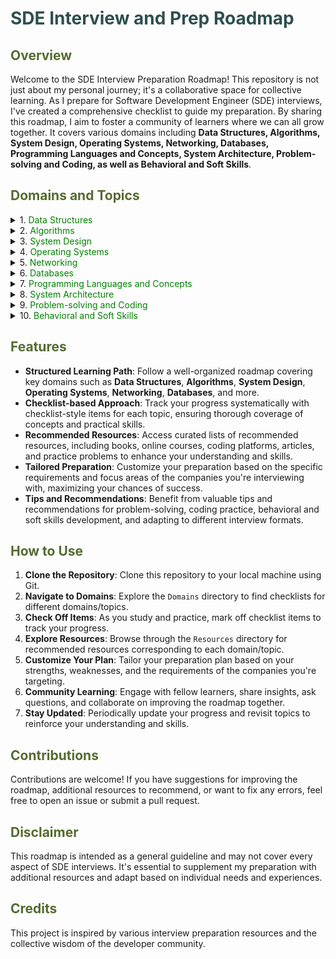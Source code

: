 # <span style="color:darkslategray;">SDE Interview and Prep Roadmap</span>

## <span style="color:darkolivegreen;">Overview</span>

Welcome to the SDE Interview Preparation Roadmap! This repository is not just about my personal journey; it's a collaborative space for collective learning. As I prepare for Software Development Engineer (SDE) interviews, I've created a comprehensive checklist to guide my preparation. By sharing this roadmap, I aim to foster a community of learners where we can all grow together. It covers various domains including **Data Structures, Algorithms, System Design, Operating Systems, Networking, Databases, Programming Languages and Concepts, System Architecture, Problem-solving and Coding, as well as Behavioral and Soft Skills**.

## <span style="color:darkolivegreen;">**Domains and Topics**</span>

<details>
<summary>1. <span style="color:green;">Data Structures</span></summary>

   - [ ] **Arrays**
     - [ ] Dynamic arrays
       - [ ] ArrayList
       - [ ] Vector
       - [ ] ArrayList
     - [ ] Sparse arrays
     - [ ] Associative arrays
   - [ ] **Linked Lists**
     - [ ] Singly linked lists
       - [ ] Circularly linked lists
       - [ ] Lock-free linked lists
     - [ ] Doubly linked lists
       - [ ] Circular doubly linked lists
     - [ ] Circular linked lists
     - [ ] Skip lists
     - [ ] Unrolled linked lists
   - [ ] **Stacks**
     - [ ] Implementations using arrays and linked lists
       - [ ] Array-based stack
       - [ ] Linked list-based stack
     - [ ] Applications (e.g., expression evaluation, backtracking)
     - [ ] Priority stacks
   - [ ] **Queues**
     - [ ] Implementations (e.g., array-based, linked list-based, priority queues)
       - [ ] Circular queue
       - [ ] Double-ended queue (Deque)
     - [ ] Applications (e.g., BFS, job scheduling)
   - [ ] **Trees**
     - [ ] Binary Trees
       - [ ] Full binary tree
       - [ ] Complete binary tree
       - [ ] Perfect binary tree
     - [ ] Binary Search Trees (BST)
       - [ ] Self-balancing BST
         - [ ] Scapegoat tree
         - [ ] Tango tree
     - [ ] AVL Trees
     - [ ] Red-Black Trees
     - [ ] Splay Trees
     - [ ] B-Trees
     - [ ] Heap Trees (min-heap, max-heap)
     - [ ] Trie
     - [ ] Radix Trees
   - [ ] **Graphs**
     - [ ] Representations (adjacency matrix, adjacency list)
       - [ ] Edge list
       - [ ] Incidence matrix
     - [ ] Traversal algorithms (DFS, BFS)
     - [ ] Weighted graphs
     - [ ] Directed graphs
     - [ ] Acyclic graphs
     - [ ] Bipartite graphs
     - [ ] Spanning trees (Minimum Spanning Tree, Maximum Spanning Tree)
     - [ ] Graphs with special properties (e.g., planar graphs, Eulerian graphs)
   - [ ] **Hash Tables**
     - [ ] Collision resolution techniques (chaining, open addressing)
     - [ ] Hash functions
     - [ ] Perfect Hashing
     - [ ] Cuckoo Hashing
     - [ ] Robin Hood Hashing
     - [ ] Count-Min Sketch
     - [ ] Bloom Filters

</details>

<details>
<summary>2. <span style="color:green;">Algorithms</span></summary>

   - [ ] **Sorting Algorithms**:
     - [ ] Bubble Sort
     - [ ] Selection Sort
     - [ ] Insertion Sort
     - [ ] Merge Sort
     - [ ] Quick Sort
     - [ ] Heap Sort
     - [ ] Shell Sort
     - [ ] Counting Sort
     - [ ] Radix Sort
     - [ ] Bucket Sort
     - [ ] Comb Sort
     - [ ] Cocktail Shaker Sort
     - [ ] Tim Sort
     - [ ] Cycle Sort
     - [ ] Pancake Sort
     - [ ] Bitonic Sort
     - [ ] Gnome Sort
     - [ ] Strand Sort
   - [ ] **Searching Algorithms**:
     - [ ] Linear Search
     - [ ] Binary Search
     - [ ] Depth-First Search (DFS)
     - [ ] Breadth-First Search (BFS)
     - [ ] Jump Search
     - [ ] Interpolation Search
     - [ ] Exponential Search
     - [ ] Fibonacci Search
     - [ ] Ternary Search
     - [ ] Hashing (Hash Table)
   - [ ] **Dynamic Programming**
     - [ ] Memoization
     - [ ] Tabulation
     - [ ] Longest Common Subsequence (LCS)
     - [ ] Longest Increasing Subsequence (LIS)
     - [ ] 0/1 Knapsack Problem
     - [ ] Coin Change Problem
     - [ ] Matrix Chain Multiplication
     - [ ] Edit Distance
     - [ ] Subset Sum Problem
     - [ ] Rod Cutting Problem
     - [ ] Fibonacci Series
     - [ ] Shortest Path Problems (e.g., Dijkstra's Algorithm using DP)
   - [ ] **Greedy Algorithms**
     - [ ] Fractional Knapsack Problem
     - [ ] Activity Selection Problem
     - [ ] Huffman Coding
     - [ ] Job Sequencing with Deadlines
     - [ ] Prim's Algorithm (for Minimum Spanning Tree)
     - [ ] Kruskal's Algorithm (for Minimum Spanning Tree)
     - [ ] Dijkstra's Algorithm (for Single Source Shortest Path)
     - [ ] Greedy Coloring of Graphs
     - [ ] Greedy Set Cover
   - [ ] **Divide and Conquer**
     - [ ] Binary Search
     - [ ] Merge Sort
     - [ ] Quick Sort
     - [ ] Strassen's Matrix Multiplication
     - [ ] Closest Pair of Points Problem
     - [ ] Karatsuba Algorithm (for Fast Multiplication)
     - [ ] Cooley–Tukey Fast Fourier Transform (FFT)
     - [ ] Finding Maximum Subarray Sum (Kadane's Algorithm)
     - [ ] Finding Peak Element in 1D/2D Array
   - [ ] **String Algorithms**:
     - TO DO

</details>

<details>
<summary>3. <span style="color:green;">System Design</span></summary>

   - Resources:
     - [System Design Interview by Alex Xu](./System%20Design/Resources/System%20Design%20Interview%20by%20Alex%20Xu.pdf)
     - [Designing Data Intensive Applications by Martin Kleppmann](./System%20Design/Resources/Designing%20Data%20Intensive%20Applications%20by%20Martin%20Kleppmann.pdf)

   - [ ] **Design patterns**
     - [ ] **Creational patterns**
       - [ ] Singleton
       - [ ] Factory Method
       - [ ] Abstract Factory
       - [ ] Builder
       - [ ] Prototype
     - [ ] **Structural patterns**
       - [ ] Adapter
       - [ ] Bridge
       - [ ] Composite
       - [ ] Decorator
       - [ ] Facade
       - [ ] Flyweight
       - [ ] Proxy
     - [ ] **Behavioral patterns**
       - [ ] Chain of Responsibility
       - [ ] Command
       - [ ] Iterator
       - [ ] Mediator
       - [ ] Memento
       - [ ] Observer
       - [ ] State
       - [ ] Strategy
       - [ ] Template Method
       - [ ] Visitor
   - [ ] **Object-oriented design principles**
     - [ ] DRY (Don't Repeat Yourself)
     - [ ] KISS (Keep It Simple, Stupid)
     - [ ] YAGNI (You Aren't Gonna Need It)
     - [ ] Law of Demeter (Principle of Least Knowledge)
     - [ ] Open/Closed Principle
     - [ ] SOLID principles
       - [ ] Single Responsibility Principle (SRP)
       - [ ] Open/Closed Principle (OCP)
       - [ ] Liskov Substitution Principle (LSP)
       - [ ] Interface Segregation Principle (ISP)
       - [ ] Dependency Inversion Principle (DIP)
   - [ ] **Scalability**
     - [ ] Replication vs. Partitioning
     - [ ] Consistent Hashing
     - [ ] Auto-scaling
   - [ ] **Distributed systems**
     - [ ] ACID vs. BASE
     - [ ] Eventual consistency
     - [ ] Leader election algorithms (Paxos, Raft)
     - [ ] Distributed tracing
     - [ ] Fault tolerance and resilience
   - [ ] **Microservices architecture**
     - [ ] Choreography vs. Orchestration
     - [ ] API gateway
     - [ ] Circuit Breaker pattern
     - [ ] Saga pattern
     - [ ] Caching strategies
       - [ ] Cache aside
       - [ ] Write-through caching
       - [ ] Write-behind caching
       - [ ] Cache stampede prevention
     - [ ] Load balancing
       - [ ] DNS load balancing
       - [ ] Content Delivery Networks (CDNs)
       - [ ] Anycast routing
       - [ ] Adaptive load balancing algorithms
   - [ ] **Database design and optimization**
     - [ ] Partitioning
     - [ ] Materialized views
     - [ ] NoSQL databases (document, key-value, column-family, graph)
     - [ ] Database normalization forms (1NF, 2NF, 3NF, BCNF)

</details>

<details>
<summary>4. <span style="color:green;">Operating Systems</span></summary>

   - [ ] **Processes**
   - [ ] **Threads**
   - [ ] **Thread synchronization mechanisms**:
     - [ ] Mutexes
     - [ ] Semaphores
     - [ ] Monitors
   - [ ] **Deadlock detection and prevention**
   - [ ] **Scheduling algorithms**
     - [ ] Fair share scheduling
     - [ ] Earliest Deadline First (EDF)
     - [ ] Weighted Fair Queuing (WFQ)
   - [ ] **Memory management**
     - [ ] Page replacement algorithms (LRU, FIFO, Clock)
     - [ ] Memory-mapped files
     - [ ] Buddy memory allocation
   - [ ] **File systems**
     - [ ] Journaling file systems (ext3, ext4)
     - [ ] Network file systems (NFS, SMB)
     - [ ] File system encryption
     - [ ] Distributed file systems (HDFS, Ceph)

</details>

<details>
<summary>5. <span style="color:green;">Networking</span></summary>

   - [ ] **TCP/IP stack**
     - [ ] OSI model layers
     - [ ] TCP vs. UDP
   - [ ] **HTTP protocol**
     - [ ] Request methods (GET, POST, etc.)
     - [ ] Status codes
   - [ ] **DNS (Domain Name System)**
     - [ ] Resolution process
   - [ ] **Routing algorithms**
     - [ ] Shortest Path algorithms (Dijkstra's, Bellman-Ford)

</details>

<details>
<summary>6. <span style="color:green;">Databases</span></summary>

   - [ ] **Relational databases (SQL)**
     - [ ] Normalization forms
       - [ ] First Normal Form (1NF)
       - [ ] Second Normal Form (2NF)
       - [ ] Third Normal Form (3NF)
       - [ ] Boyce-Codd Normal Form (BCNF)
     - [ ] Joins
       - [ ] Inner joins
       - [ ] Outer joins (left, right, full)
       - [ ] Cross joins
     - [ ] SQL Data Manipulation Language (DML)
       - [ ] SELECT statement
       - [ ] INSERT statement
       - [ ] UPDATE statement
       - [ ] DELETE statement
       - [ ] MERGE statement
       - [ ] TRUNCATE statement
       - [ ] UPSERT operations
       - [ ] Explicit vs. Implicit transactions
       - [ ] Control-of-flow language (e.g., CASE, IF-ELSE)
     - [ ] SQL Data Definition Language (DDL)
       - [ ] CREATE statement
       - [ ] ALTER statement
       - [ ] DROP statement
     - [ ] SQL Data Control Language (DCL)
       - [ ] GRANT statement
       - [ ] REVOKE statement
     - [ ] SQL Data Query Language (DQL)
       - [ ] Subqueries
       - [ ] Aggregate functions (e.g., SUM, AVG, COUNT)
       - [ ] GROUP BY and HAVING clauses
       - [ ] Window functions
     - [ ] Transaction Control
       - [ ] COMMIT statement
       - [ ] ROLLBACK statement
     - [ ] Database Constraints
       - [ ] Primary key
       - [ ] Foreign key
       - [ ] Unique constraint
       - [ ] Check constraint
       - [ ] Default constraint
     - [ ] Stored Procedures and Functions
       - [ ] Creation
       - [ ] Execution
       - [ ] Parameters
     - [ ] Triggers
       - [ ] Types of triggers (BEFORE, AFTER)
       - [ ] Trigger execution order
     - [ ] Views
       - [ ] Materialized views vs. regular views
       - [ ] Advantages and use cases
   - [ ] **NoSQL databases**
     - [ ] Types
       - [ ] Document-based
       - [ ] Key-value
       - [ ] Column-family
       - [ ] Graph
     - [ ] Examples
       - [ ] MongoDB Interview Questions
       - [ ] Redis Interview Questions
   - [ ] **ACID properties**
     - [ ] Atomicity
     - [ ] Consistency
     - [ ] Isolation
     - [ ] Durability
   - [ ] **Indexing**
     - [ ] B-tree
     - [ ] B+ tree
     - [ ] Bitmap Indexing
   - [ ] **Transactions**
     - [ ] ACID properties in transactions
     - [ ] Isolation levels
       - [ ] Read Uncommitted
       - [ ] Read Committed
       - [ ] Repeatable Read
       - [ ] Serializable
   - [ ] **Database design and optimization**
     - [ ] Partitioning
     - [ ] Materialized views

</details>

<details>
<summary>7. <span style="color:green;">Programming Languages and Concepts</span></summary>

   - [ ] **Programming paradigms**
     - [ ] Imperative programming
     - [ ] Declarative programming
     - [ ] Functional programming
     - [ ] Object-oriented programming
     - [ ] Procedural programming
     - [ ] Event-driven programming
     - [ ] Aspect-oriented programming
   - [ ] **Memory management**
     - [ ] Stack vs. Heap
     - [ ] Manual vs. Automatic memory management
     - [ ] Garbage collection algorithms (e.g., Mark and Sweep, Generational GC)
   - [ ] **Concurrency**
     - [ ] Threads vs. Processes
     - [ ] Synchronization primitives (locks, mutexes, semaphores)
     - [ ] Thread safety
     - [ ] Deadlocks
     - [ ] Race conditions
     - [ ] Parallelism vs. Concurrency
     - [ ] Asynchronous programming
   - [ ] **Error handling**
     - [ ] Exceptions vs. Error codes
     - [ ] Exception handling mechanisms
     - [ ] Exception safety
     - [ ] Error propagation
     - [ ] Error recovery
   - [ ] **Functional programming**
     - [ ] Higher-order functions
     - [ ] Closures
     - [ ] Lambda expressions
     - [ ] Pure functions
     - [ ] Referential transparency
   - [ ] **Object-oriented programming (OOP)**
     - [ ] Encapsulation
     - [ ] Inheritance
     - [ ] Polymorphism
     - [ ] Abstraction
     - [ ] Composition vs. Inheritance
     - [ ] Method overriding vs. Method overloading
   - [ ] **Design patterns**
     - [ ] Creational patterns
     - [ ] Structural patterns
     - [ ] Behavioral patterns
   - [ ] **Asynchronous programming**
     - [ ] Callbacks
     - [ ] Promises
     - [ ] Futures
     - [ ] Coroutines
   - [ ] **Functional vs. Imperative vs. Declarative programming**
   - [ ] **Type systems**
     - [ ] Static vs. Dynamic typing
     - [ ] Strong vs. Weak typing
     - [ ] Nominal vs. Structural typing
   - [ ] **Lambda calculus**
   - [ ] **Garbage collection**
     - [ ] Tracing vs. Reference counting
     - [ ] Generational GC
   - [ ] **Regular expressions**
   - [ ] **Memory layout**
     - [ ] Stack vs. Heap memory allocation
     - [ ] Data segment vs. Code segment
   - [ ] **Recursion**
     - [ ] Tail recursion
     - [ ] Mutual recursion
     - [ ] Anonymous recursion
   - [ ] **Virtual Memory**
     - [ ] Demand Paging
     - [ ] Page replacement algorithms (FIFO, LRU, Optimal)
   - [ ] **Networking**
     - [ ] Sockets
     - [ ] Client-server architecture
     - [ ] Protocols (TCP, UDP)
     - [ ] Remote Procedure Call (RPC)

</details>

<details>
<summary>8. <span style="color:green;">System Architecture</span></summary>

   - [ ] **Client-server architecture**
     - [ ] Basics
     - [ ] Communication protocols
   - [ ] **RESTful architecture**
     - [ ] Principles
     - [ ] Advantages
     - [ ] Constraints
   - [ ] **Service-Oriented Architecture (SOA)**
     - [ ] Principles
     - [ ] Advantages
     - [ ] Challenges
   - [ ] **Message Queuing**
     - [ ] Basics
     - [ ] Use cases
     - [ ] Implementations (e.g., RabbitMQ, Kafka)
   - [ ] **Microservices**
     - [ ] Principles
     - [ ] Advantages
     - [ ] Challenges
   - [ ] **Event-Driven Architecture (EDA)**
     - [ ] Basics
     - [ ] Components
     - [ ] Advantages
     - [ ] Implementations (e.g., Apache Kafka)
   - [ ] **Layered Architecture**
     - [ ] Presentation layer
     - [ ] Business logic layer
     - [ ] Data access layer
     - [ ] Cross-cutting concerns layer
   - [ ] **Caching strategies**
     - [ ] Cache aside
     - [ ] Write-through caching
     - [ ] Write-behind caching
     - [ ] Cache stampede prevention

</details>

<details>
<summary>9. <span style="color:green;">Problem-solving and Coding</span></summary>

   - [ ] **Problem-solving strategies**
     - [ ] Understand the problem
     - [ ] Break it down
     - [ ] Solve a simpler problem
     - [ ] Look for patterns
     - [ ] Make a plan
     - [ ] Implement the plan
     - [ ] Test your solution
   - [ ] **Coding techniques**
     - [ ] Modular programming
     - [ ] Divide and conquer
     - [ ] Recursion
     - [ ] Dynamic programming
     - [ ] Greedy algorithms
     - [ ] Backtracking
     - [ ] Bit manipulation
     - [ ] Sliding window
     - [ ] Two pointers
     - [ ] Binary search
     - [ ] Fast and slow pointers
     - [ ] Hashing
   - [ ] **Coding best practices**
     - [ ] Naming conventions
     - [ ] Code readability
     - [ ] Code reusability
     - [ ] Error handling
     - [ ] Testing
     - [ ] Version control (e.g., Git)
     - [ ] Code reviews
   - [ ] **Time and space complexity analysis**
     - [ ] Big O notation
     - [ ] Big Omega notation
     - [ ] Big Theta notation
     - [ ] Space complexity analysis
   - [ ] **Debugging**
     - [ ] Print debugging
     - [ ] Debugger tools
     - [ ] Rubber duck debugging
   - [ ] **Optimization**
     - [ ] Algorithmic optimization
     - [ ] Space-time trade-offs
     - [ ] Profiling tools

</details>

<details>
<summary>10. <span style="color:green;">Behavioral and Soft Skills</span></summary>

   - [ ] **Communication skills**
     - [ ] Verbal communication
     - [ ] Written communication
     - [ ] Active listening
     - [ ] Non-verbal communication
     - [ ] Presentation skills
   - [ ] **Problem-solving skills**
     - [ ] Analytical thinking
     - [ ] Creativity
     - [ ] Critical thinking
     - [ ] Decision-making
   - [ ] **Teamwork and Collaboration**
     - [ ] Conflict resolution
     - [ ] Negotiation skills
     - [ ] Leadership skills
     - [ ] Delegation
   - [ ] **Time management**
     - [ ] Prioritization
     - [ ] Setting goals
     - [ ] Meeting deadlines
   - [ ] **Adaptability**
     - [ ] Learning agility
     - [ ] Flexibility
     - [ ] Resilience
   - [ ] **Interpersonal skills**
     - [ ] Empathy
     - [ ] Emotional intelligence
     - [ ] Networking
   - [ ] **Professionalism**
     - [ ] Integrity
     - [ ] Ethics
     - [ ] Work ethic
     - [ ] Accountability
   - [ ] **Leadership**
     - [ ] Vision
     - [ ] Inspiration
     - [ ] Influence
     - [ ] Decision-making
     - [ ] Delegation

</details>


## <span style="color:darkolivegreen;">**Features**</span>
- **Structured Learning Path**: Follow a well-organized roadmap covering key domains such as **Data Structures**, **Algorithms**, **System Design**, **Operating Systems**, **Networking**, **Databases**, and more.
- **Checklist-based Approach**: Track your progress systematically with checklist-style items for each topic, ensuring thorough coverage of concepts and practical skills.
- **Recommended Resources**: Access curated lists of recommended resources, including books, online courses, coding platforms, articles, and practice problems to enhance your understanding and skills.
- **Tailored Preparation**: Customize your preparation based on the specific requirements and focus areas of the companies you're interviewing with, maximizing your chances of success.
- **Tips and Recommendations**: Benefit from valuable tips and recommendations for problem-solving, coding practice, behavioral and soft skills development, and adapting to different interview formats.

## <span style="color:darkolivegreen;">**How to Use** </span>
1. **Clone the Repository**: Clone this repository to your local machine using Git.
2. **Navigate to Domains**: Explore the `Domains` directory to find checklists for different domains/topics.
3. **Check Off Items**: As you study and practice, mark off checklist items to track your progress.
4. **Explore Resources**: Browse through the `Resources` directory for recommended resources corresponding to each domain/topic.
5. **Customize Your Plan**: Tailor your preparation plan based on your strengths, weaknesses, and the requirements of the companies you're targeting.
6. **Community Learning**: Engage with fellow learners, share insights, ask questions, and collaborate on improving the roadmap together.
7. **Stay Updated**: Periodically update your progress and revisit topics to reinforce your understanding and skills.

## <span style="color:darkolivegreen;">**Contributions**</span>
Contributions are welcome! If you have suggestions for improving the roadmap, additional resources to recommend, or want to fix any errors, feel free to open an issue or submit a pull request.

## <span style="color:darkolivegreen;">**Disclaimer**<span>
This roadmap is intended as a general guideline and may not cover every aspect of SDE interviews. It's essential to supplement my preparation with additional resources and adapt based on individual needs and experiences.

## <span style="color:darkolivegreen;">**Credits**</span>
This project is inspired by various interview preparation resources and the collective wisdom of the developer community.